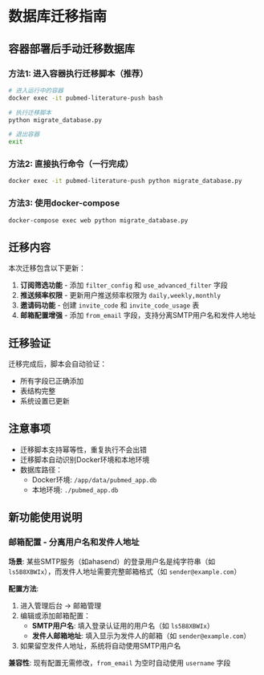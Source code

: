 # 数据库迁移指南

## 容器部署后手动迁移数据库

### 方法1: 进入容器执行迁移脚本（推荐）

```bash
# 进入运行中的容器
docker exec -it pubmed-literature-push bash

# 执行迁移脚本
python migrate_database.py

# 退出容器
exit
```

### 方法2: 直接执行命令（一行完成）

```bash
docker exec -it pubmed-literature-push python migrate_database.py
```

### 方法3: 使用docker-compose

```bash
docker-compose exec web python migrate_database.py
```

## 迁移内容

本次迁移包含以下更新：

1. **订阅筛选功能** - 添加 `filter_config` 和 `use_advanced_filter` 字段
2. **推送频率权限** - 更新用户推送频率权限为 `daily,weekly,monthly`
3. **邀请码功能** - 创建 `invite_code` 和 `invite_code_usage` 表
4. **邮箱配置增强** - 添加 `from_email` 字段，支持分离SMTP用户名和发件人地址

## 迁移验证

迁移完成后，脚本会自动验证：
- 所有字段已正确添加
- 表结构完整
- 系统设置已更新

## 注意事项

- 迁移脚本支持幂等性，重复执行不会出错
- 迁移脚本自动识别Docker环境和本地环境
- 数据库路径：
  - Docker环境: `/app/data/pubmed_app.db`
  - 本地环境: `./pubmed_app.db`

## 新功能使用说明

### 邮箱配置 - 分离用户名和发件人地址

**场景**: 某些SMTP服务（如ahasend）的登录用户名是纯字符串（如 `ls5B8XBWIx`），而发件人地址需要完整邮箱格式（如 `sender@example.com`）

**配置方法**:
1. 进入管理后台 → 邮箱管理
2. 编辑或添加邮箱配置：
   - **SMTP用户名**: 填入登录认证用的用户名（如 `ls5B8XBWIx`）
   - **发件人邮箱地址**: 填入显示为发件人的邮箱（如 `sender@example.com`）
3. 如果留空发件人地址，系统将自动使用SMTP用户名

**兼容性**: 现有配置无需修改，`from_email` 为空时自动使用 `username` 字段

